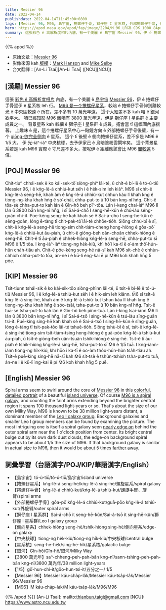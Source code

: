 ```yaml
---
title: Messier 96
date: 2022-04-14
publishdate: 2022-04-14T11:45:00+0800
tags: [Messier 96, M96, 島宇宙, 捲螺仔手骨, 獅仔座 I 星系群, 外部捲螺仔手骨, 側向星系, 捲螺仔星系, 中央核球, 星系核, 銀河]
hero: https://apod.nasa.gov/apod/fap/image/2204/M_96_LRGB_CDK_1000_8April2022HansonSelbyFinal1024.jpg
summary: 這張彩色 ê 高解析度相片內底，有一个美麗 ê 島宇宙 Messier 96，伊 ê 捲螺仔手骨踅伊 ê 核心 leh 行。
---
```


{{% apod %}}

- 原始文章：[Messier 96](https://apod.nasa.gov/apod/ap220414.html)
- 影像來源 kah [版權][copyright]：[Mark Hanson](https://www.hansonastronomy.com/) and [Mike Selby](https://www.facebook.com/masterdarksastro/)
- 台文翻譯：[An-Li Tsai][An-Li Tsai] ([NCU][NCU])

## [漢羅] Messier 96
這張 [彩色 ê 高解析度相片][colorful, detailed portrait] 內底，有一个美麗 ê [島宇宙][island universe t] [Messier 96][Messier 96]，伊 ê 捲螺仔手骨踅伊 ê 星系核 leh 行。
[M96 是一个捲螺仔星系][M96 is a spiral galaxy]，較暗 ê 捲螺仔手骨伸到離較光 ê 中央區較遠 ê 所在，差不多有 10 萬光年遠。
這个大細差不多 kah 咱 ê 銀河欲平大。
咱已經知影 M96 離咱有 3800 萬光年遠，伊是 [獅仔座 I 星系群][Leo I galaxy group] ê 主要成員之一。
背景星系 kah 較細 ê 獅仔座 I 星系群 ê 成員，攏會當 tī 這幅圖內底揣著。
上趣味 ê 是，這个捲螺仔星系中心一點鐘方向 ê 外部捲螺仔手骨後壁，有一个 [giōng-欲完全側向][nearly edge on t] ê 星系。
這个 tī 後壁 ê 側向捲螺仔星系，差不多是 M96 ê 1/5 大。
伊 光-iàⁿ-iàⁿ 中央核球，去予伊家己 ê 烏暗塗粉雲閘牢矣。
這个背景星系若是 kah M96 實際 ê 寸尺差不多大，按呢伊 ê 距離應該會比 M96 [閣較遠][farther away] 5 倍。

## [POJ] Messier 96
Chit-tiuⁿ chhái-sek ê ko kái-sek-tō͘ siòng-phìⁿ lāi-té, ū chi̍t-ê bí-lē ê tó-ú-tiū Messier 96, i ê kńg-lê-á chhiú-kut se̍h i ê he̍k-sim leh kiâⁿ.
M96 sī chi̍t-ê kńg-lê-á seng-hē, khah àm ê kńg-lê-á chhiú-kut chhun kàu lî khah kng ê tiong-ng-khu khah hn̄g ê só͘-chāi, chha-put-to ū 10 bān kng-nî hn̄g.
Chit-ê tōa-sè chha-put-to kah lán ê Gîn-hô beh pîⁿ-tōa.
Lán í-keng chai-iáⁿ M96 lî lán ū 3800 bān kng-nî hn̄g, i sī Sai-á-chō I seng-hē-kûn ê chú-iàu sêng-goân chi-it.
Pōe-kéng seng-hē kah khah sè ê Sai-á-chō I seng-hē-kûn ê sêng-goân, lóng ē-tàng  tī chit-pak-tô͘ lāi-té chhōe-tio̍h.
Siōng chhù-bī ê sī, chit-ê kńg-lê-á seng-hē tiong-sim chi̍t-tiám-cheng hong-hiòng ê gōa-pō͘ kńg-lê-á chhiú-kut āu-piah, ū chi̍t-ê giōng-beh oân-choân chhek-hiòng ê seng-hē.
Chit-ê tī āu-piah ê chhek-hiòng kńg-lê-á seng-hē, chha-put-to sī M96 ê 1/5 tōa.
I kng-iàⁿ-iàⁿ tiong-ng he̍k-kiû, khì hō͘ i ka-tī ê o͘-àm thô͘-hún-hûn cha̍h-tiâu ah.
Chit-ê pōe-kéng seng-hē nā-sī kah M96 si̍t-chè ê chhùn-chhioh chha-put-to tōa, án-ne i ê kū-lî èng-kai ē pí M96 koh khah hn̄g 5 pōe.

## [KIP] Messier 96
Tsit-tiunn tshái-sik ê ko kái-sik-tōo siòng-phìnn lāi-té, ū tsi̍t-ê bí-lē ê tó-ú-tiū Messier 96, i ê kńg-lê-á tshiú-kut se̍h i ê hi̍k-sim leh kiânn.
M̋6 sī tsi̍t-ê kńg-lê-á sing-hē, khah àm ê kńg-lê-á tshiú-kut tshun kàu lî khah kng ê tiong-ng-khu khah hn̄g ê sóo-tsāi, tsha-put-to ū 10 bān kng-nî hn̄g.
Tsit-ê tuā-sè tsha-put-to kah lán ê Gîn-hô beh pînn-tuā.
Lán í-king tsai-iánn M̋6 lî lán ū 3800 bān kng-nî hn̄g, i sī Sai-á-tsō I sing-hē-kûn ê tsú-iàu sîng-guân tsi-it.
Puē-kíng sing-hē kah khah sè ê Sai-á-tsō I sing-hē-kûn ê sîng-guân, lóng ē-tàng  tī tsit-pak-tôo lāi-té tshuē-tio̍h.
Siōng tshù-bī ê sī, tsit-ê kńg-lê-á sing-hē tiong-sim tsi̍t-tiám-tsing hong-hiòng ê guā-pōo kńg-lê-á tshiú-kut āu-piah, ū tsi̍t-ê giōng-beh uân-tsuân tshik-hiòng ê sing-hē.
Tsit-ê tī āu-piah ê tshik-hiòng kńg-lê-á sing-hē, tsha-put-to sī M̋6 ê 1/5 tuā.
I kng-iànn-iànn tiong-ng hi̍k-kiû, khì hōo i ka-tī ê oo-àm thôo-hún-hûn tsa̍h-tiâu ah.
Tsit-ê puē-kíng sing-hē nā-sī kah M̋6 si̍t-tsè ê tshùn-tshioh tsha-put-to tuā, án-ne i ê kū-lî ìng-kai ē pí M̋6 koh khah hn̄g 5 puē.

## [English] Messier 96
Spiral arms seem to swirl around the core of [Messier 96][Messier 96] in this [colorful, detailed portrait][colorful, detailed portrait] of a beautiful [island universe][island universe e].
Of course [M96 is a spiral galaxy][M96 is a spiral galaxy], and counting the faint arms extending beyond the brighter central region it spans 100 thousand light-years or so.
That's about the size of our own Milky Way.
M96 is known to be 38 million light-years distant, a dominant member of the [Leo I galaxy group][Leo I galaxy group].
Background galaxies and smaller Leo I group members can be found by examining the picture.
The most intriguing one is itself a spiral galaxy seen [nearly edge on][nearly edge on e] behind the outer spiral arm near the 1 o'clock position from center.
Its bright central bulge cut by its own dark dust clouds, the edge-on background spiral appears to be about 1/5 the size of M96.
If that background galaxy is similar in actual size to M96, then it would be about 5 times [farther away][farther away].

## 詞彙學習（台語漢字/POJ/KIP/華語漢字/English）
- 【島宇宙】tó-ú-tiū/tó-ú-tiū/島宇宙/island universe
- 【捲螺仔星系】kńg-lê-á seng-hē/kńg-lê-á sing-hē/螺旋星系/spiral galaxy
- 【捲螺仔手骨】kńg-lê-á chhiú-kut/kńg-lê-á tshiú-kut/螺旋手臂、旋臂/spiral arms
- 【外部捲螺仔手骨】gōa-pō͘ kńg-lê-á chhiú-kut/guā-pōo kńg-lê-á tshiú-kut/外旋臂/outer spiral arms
- 【獅仔座 I 星系群】Sai-á-chō it seng-hē-kûn/Sai-á-tsō it sing-hē-kûn/獅仔座 I 星系群/Leo I galaxy group
- 【側向星系】chhek-hiòng seng-hē/tshik-hiòng sing-hē/側向星系/edge-on galaxy
- 【中央核球】tiong-ng he̍k-kiû/tiong-ng hi̍k-kiû/中央核球/central bulge
- 【星系核】seng-hē-he̍k/sing-hē-hi̍k/星系核/galactic bulge
- 【銀河】Gîn-hô/Gîn-hô/銀河/Milky Way
- 【3800 萬光年】saⁿ-chheng-peh-pah-bān kng-nî/sann-tshing-peh-pah-bān kng-nî/3800 萬光年/38 million light-years
- 【1/5】gō͘-hun-chi-it/gōo-hun-tsi-it/五分之一/ 1/5
- 【Messier 96】Messier káu-cha̍p-la̍k/Messier káu-tsa̍p-la̍k/Messier 96/Messier 96
- 【M96】M káu-cha̍p-la̍k/M káu-tsa̍p-la̍k/M96/M96

{{% /apod %}}
[An-Li Tsai]: mailto:thianbun.taigi@gmail.com
[NCU]: https://www.astro.ncu.edu.tw

[copyright]: https://apod.nasa.gov/apod/fap/lib/about_apod.html#srapply

[Messier 96]:https://www.nasa.gov/feature/goddard/2017/messier-96
[colorful, detailed portrait]:https://www.hansonastronomy.com/m96-chile
[island universe e]:https://apod.nasa.gov/apod/ap220414.html
[island universe t]:https://apod.tw/daily/20220414/
[M96 is a spiral galaxy]:https://www.messier.seds.org/messier/m/m096.html
[Leo I galaxy group]:https://skyandtelescope.org/observing/its-spring-time-to-visit-the-bright-galaxies-of-leo-i/
[nearly edge on e]:https://apod.nasa.gov/apod/ap210517.html
[nearly edge on t]:https://apod.tw/daily/20210517/
[farther away]:http://chandra.harvard.edu/photo/scale.html
